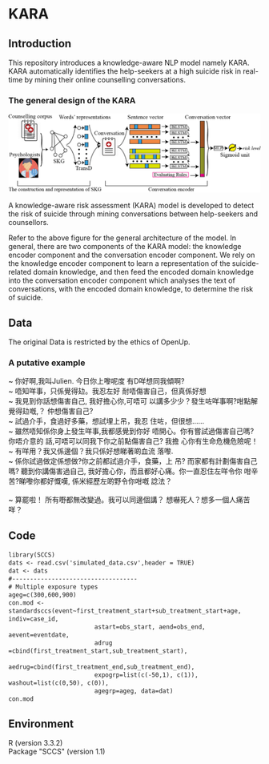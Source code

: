 # KARA

## Introduction

This repository introduces a knowledge-aware NLP model namely KARA. KARA automatically identifies the help-seekers at a high suicide risk in real-time by mining their online counselling conversations.

### The general design of the KARA
![figure](https://github.com/zhongzhixu/OpenUp/blob/master/design.png)

A knowledge-aware risk assessment (KARA) model is developed to detect the risk of suicide through mining conversations between help-seekers and counsellors. 

Refer to the above figure for the general architecture of the model. In general, there are two components of the KARA model: the knowledge encoder component and the conversation encoder component. We rely on the knowledge encoder component to learn a representation of the suicide-related domain knowledge, and then feed the encoded domain knowledge into the conversation encoder component which analyses the text of conversations, with the encoded domain knowledge, to determine the risk of suicide. 

## Data
The original Data is restricted by the ethics of OpenUp.

### A putative example </br>
~ 你好啊,我叫Julien. 今日你上嚟呢度
有D咩想同我傾啊?</br>
~	唔知咩事，只係覺得攰。我忍左好
耐唔傷害自己，但真係好想</br>
~ 我見到你話想傷害自己, 我好擔心你,可唔可
以講多少少？發生咗咩事啊?咁點解覺得攰嘅,？
仲想傷害自己?</br>
~ 試過介手，食過好多藥，想試埋上吊，我忍
住咗，但很想……</br>
~ 雖然唔知係你身上發生咩事,我都感覺到你好
唔開心。你有嘗試過傷害自己嗎?你唔介意的
話,可唔可以同我下你之前點傷害自己? 我擔
心你有生命危機危險呢！</br>
~ 有咩用？我又係邊個？我只係好想睇著啲血流
落嚟.</br>
~	係你試過做定係想做?你之前都試過介手，食藥，上
吊? 而家都有計劃傷害自己嗎? 聽到你講傷害過自己, 
我好擔心你，而且都好心痛。你一直忍住左咩令你
咁辛苦?睇嚟你都好慨嘆, 係米經歷左啲野令你咁嘅
諗法？</br>	
~ 算罷啦！ 所有嘢都無改變過。我可以同邊個講？
想嚇死人？想多一個人痛苦咩？</br>

## Code
```
library(SCCS)
dats <- read.csv('simulated_data.csv',header = TRUE)
dat <- dats
#-----------------------------------
# Multiple exposure types
ageg=c(300,600,900)
con.mod <- standardsccs(event~first_treatment_start+sub_treatment_start+age, indiv=case_id,
                        astart=obs_start, aend=obs_end, aevent=eventdate,
                        adrug =cbind(first_treatment_start,sub_treatment_start),
                        aedrug=cbind(first_treatment_end,sub_treatment_end),
                        expogrp=list(c(-50,1), c(1)), washout=list(c(0,50), c(0)),
                        agegrp=ageg, data=dat)
con.mod
```
## Environment
R (version 3.3.2)</br>
Package "SCCS" (version 1.1)




